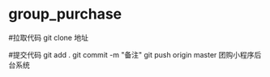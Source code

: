 # group_purchase
#拉取代码
git clone 地址

#提交代码
git add .
git commit -m "备注"
git push origin master
团购小程序后台系统
